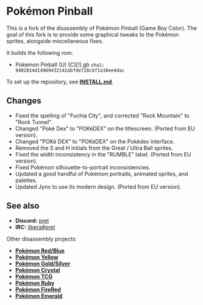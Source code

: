 # Pokémon Pinball

This is a fork of the disassembly of Pokémon Pinball (Game Boy Color). The goal of this fork is to provide some graphical tweaks to the Pokémon sprites, alongside miscellaneous fixes.

It builds the following rom:

* Pokemon Pinball (U) [C][!].gb  `sha1: 9402014d14969432142abfde728c6f1a10ee4dac`

To set up the repository, see [**INSTALL.md**](INSTALL.md).

## Changes

* Fixed the spelling of "Fuchia City", and corrected "Rock Mountain" to "Rock Tunnel".
* Changed "Poké Dex" to "POKéDEX" on the titlescreen. (Ported from EU version).
* Changed "POKé DEX" to "POKéDEX" on the Pokédex interface.
* Removed the S and H initials from the Great / Ultra Ball sprites.
* Fixed the width inconsistency in the "RUMBLE" label. (Ported from EU version).
* Fixed Pokémon silhouette-to-portrait inconsistencies.
* Updated a good handful of Pokémon portraits, animated sprites, and palettes.
* Updated Jynx to use its modern design. (Ported from EU version).

## See also

- **Discord:** [pret][discord]
- **IRC:** [libera#pret][irc]

Other disassembly projects:

- [**Pokémon Red/Blue**][pokered]
- [**Pokémon Yellow**][pokeyellow]
- [**Pokémon Gold/Silver**][pokegold]
- [**Pokémon Crystal**][pokecrystal]
- [**Pokémon TCG**][poketcg]
- [**Pokémon Ruby**][pokeruby]
- [**Pokémon FireRed**][pokefirered]
- [**Pokémon Emerald**][pokeemerald]

[pokered]: https://github.com/pret/pokered
[pokeyellow]: https://github.com/pret/pokeyellow
[pokegold]: https://github.com/pret/pokegold
[pokecrystal]: https://github.com/pret/pokecrystal
[poketcg]: https://github.com/pret/poketcg
[pokeruby]: https://github.com/pret/pokeruby
[pokefirered]: https://github.com/pret/pokefirered
[pokeemerald]: https://github.com/pret/pokeemerald
[discord]: https://discord.gg/d5dubZ3
[irc]: https://web.libera.chat/?#pret

